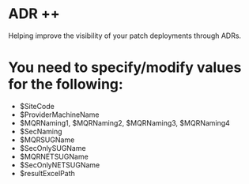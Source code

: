 # ADR ++
Helping improve the visibility of your patch deployments through ADRs.

# You need to specify/modify values for the following:

* $SiteCode
* $ProviderMachineName
* $MQRNaming1, $MQRNaming2, $MQRNaming3, $MQRNaming4
* $SecNaming
* $MQRSUGName
* $SecOnlySUGName
* $MQRNETSUGName
* $SecOnlyNETSUGName
* $resultExcelPath
